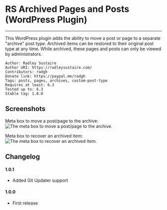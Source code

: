 # RS Archived Pages and Posts (WordPress Plugin)
---

This WordPress plugin adds the ability to move a post or page to a separate "archive" post type. Archived items can be restored to their original post type at any time. While archived, these pages and posts can only be viewed by administrators. 

    Author: Radley Sustaire
    Author URI: https://radleysustaire.com/
    Contributors: radgh
    Donate link: https://paypal.me/radgh
    Tags: posts, pages, archives, custom-post-type
    Requires at least: 6.3
    Tested up to: 6.3
    Stable tag: 1.0.0

## Screenshots ##

Meta box to move a post/page to the archive:
![The meta box to move a post/page to the archive.](https://s3.us-west-2.amazonaws.com/elasticbeanstalk-us-west-2-868470985522/ShareX/2023/08/chrome_2023-08-17_14-06-40.png)

Meta box to recover an archived item:
![The meta box to recover an archived item.](https://s3.us-west-2.amazonaws.com/elasticbeanstalk-us-west-2-868470985522/ShareX/2023/08/chrome_2023-08-17_14-07-23.png)

## Changelog ##

#### 1.0.1
* Added Git Updater support

#### 1.0.0
* First release
